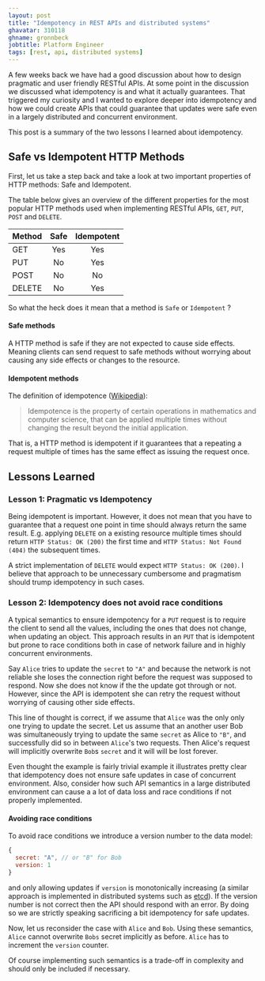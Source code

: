 ```yaml
---
layout: post
title: "Idempotency in REST APIs and distributed systems"
ghavatar: 310118
ghname: gronnbeck
jobtitle: Platform Engineer
tags: [rest, api, distributed systems]
---
```


A few weeks back we have had a good discussion about how to design pragmatic
and user friendly RESTful APIs. At some point in the discussion we discussed
what idempotency is and what it actually guarantees.
That triggered my curiosity and I wanted to explore deeper into idempotency and
how we could create APIs that could guarantee that updates were safe even in a
largely distributed and concurrent environment.

This post is a summary of the two lessons I learned about idempotency.

## Safe vs Idempotent HTTP Methods
First, let us take a step back and take a look at two important properties of
HTTP methods: Safe and Idempotent.

The table below gives an overview of the different properties for the most
popular HTTP methods used when implementing RESTful APIs,
``GET``, ``PUT``, ``POST`` and ``DELETE``.

| Method | Safe | Idempotent |
|--------|:----:|:----------:|
| GET    | Yes  | Yes        |
| PUT    | No   | Yes        |
| POST   | No   | No         |
| DELETE | No   | Yes        |

So what the heck does it mean that a method is ``Safe`` or ``Idempotent`` ?

#### Safe methods

A HTTP method is safe if they are not expected to cause side effects.
Meaning clients can send request to safe methods without worrying about
causing any side effects or changes to the resource.

#### Idempotent methods

The definition of idempotence ([Wikipedia](https://en.wikipedia.org/wiki/Idempotence)):

> Idempotence is the property of certain operations in mathematics and computer
> science, that can be applied multiple times without changing the result beyond
> the initial application.

That is, a HTTP method is idempotent if it guarantees that a repeating a
request multiple of times has the same effect as issuing the request once.

## Lessons Learned


### Lesson 1: Pragmatic vs Idempotency

Being idempotent is important. However, it does not mean that you
have to guarantee that a request one point
in time should always return the same result. E.g. applying ``DELETE`` on
a existing resource multiple times should return ``HTTP Status: OK (200)``
the first time and ``HTTP Status: Not Found (404)`` the subsequent times.

A strict implementation of ``DELETE`` would expect ``HTTP Status: OK (200)``.
I believe that approach to be unnecessary cumbersome and pragmatism should
trump idempotency in such cases.


### Lesson 2: Idempotency does not avoid race conditions

A typical semantics to ensure idempotency for a ``PUT`` request is to
require the client to send all the values, including the ones
that does not change, when updating an object. This approach results in an
``PUT`` that is idempotent but prone to race conditions both in case of
network failure and in highly concurrent environments.

Say ``Alice`` tries to update the ``secret`` to ``"A"`` and because the network
is not reliable she loses the connection right before the request was supposed
to respond. Now she does not know if the the update got through or not. However,
since the API is idempotent she can retry the request without worrying of
causing other side effects.

This line of thought is correct, if we assume that ``Alice`` was the only only one
trying to update the secret. Let us assume that an another user Bob
was simultaneously trying to update the same ``secret`` as Alice to ``"B"``,
and successfully did so in between ``Alice``'s two requests.  Then Alice's request
will implicitly overwrite ``Bob``s ``secret`` and it will will be lost forever.

Even thought the example is fairly trivial example it illustrates pretty clear
that idempotency does not ensure safe updates in case of concurrent environment.
Also, consider how such API semantics in a large distributed environment can
cause a a lot of data loss and race conditions if not properly implemented.

#### Avoiding race conditions
To avoid race conditions we introduce a version number to the data model:

```js
{
  secret: "A", // or "B" for Bob
  version: 1
}
```

and only allowing updates if ``version`` is monotonically increasing (a similar approach is implemented in distributed systems such as [etcd](https://coreos.com/etcd/)). If the
version number is not correct then the API should respond with an error.
By doing so we are strictly speaking sacrificing a bit idempotency
for safe updates.

Now, let us reconsider the case with ``Alice`` and ``Bob``. Using these semantics,
``Alice`` cannot overwrite ``Bobs`` secret implicitly as before. ``Alice`` has
to increment the ``version`` counter.

Of course implementing such semantics is a trade-off in complexity and should
only be included if necessary.
